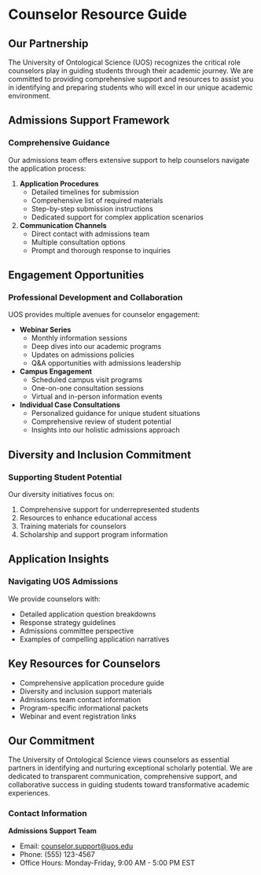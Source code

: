 # Counselor Resource Guide

## Our Partnership

The University of Ontological Science (UOS) recognizes the critical role counselors play in guiding students through their academic journey. We are committed to providing comprehensive support and resources to assist you in identifying and preparing students who will excel in our unique academic environment.

## Admissions Support Framework

### Comprehensive Guidance

Our admissions team offers extensive support to help counselors navigate the application process:

1. **Application Procedures**
    - Detailed timelines for submission
    - Comprehensive list of required materials
    - Step-by-step submission instructions
    - Dedicated support for complex application scenarios
2. **Communication Channels**
    - Direct contact with admissions team
    - Multiple consultation options
    - Prompt and thorough response to inquiries

## Engagement Opportunities

### Professional Development and Collaboration

UOS provides multiple avenues for counselor engagement:

- **Webinar Series**
    - Monthly information sessions
    - Deep dives into our academic programs
    - Updates on admissions policies
    - Q&A opportunities with admissions leadership
- **Campus Engagement**
    - Scheduled campus visit programs
    - One-on-one consultation sessions
    - Virtual and in-person information events
- **Individual Case Consultations**
    - Personalized guidance for unique student situations
    - Comprehensive review of student potential
    - Insights into our holistic admissions approach

## Diversity and Inclusion Commitment

### Supporting Student Potential

Our diversity initiatives focus on:

1. Comprehensive support for underrepresented students
2. Resources to enhance educational access
3. Training materials for counselors
4. Scholarship and support program information

## Application Insights

### Navigating UOS Admissions

We provide counselors with:

- Detailed application question breakdowns
- Response strategy guidelines
- Admissions committee perspective
- Examples of compelling application narratives

## Key Resources for Counselors

- Comprehensive application procedure guide
- Diversity and inclusion support materials
- Admissions team contact information
- Program-specific informational packets
- Webinar and event registration links

## Our Commitment

The University of Ontological Science views counselors as essential partners in identifying and nurturing exceptional scholarly potential. We are dedicated to transparent communication, comprehensive support, and collaborative success in guiding students toward transformative academic experiences.

### Contact Information

**Admissions Support Team**

- Email: counselor.support@uos.edu
- Phone: (555) 123-4567
- Office Hours: Monday-Friday, 9:00 AM - 5:00 PM EST